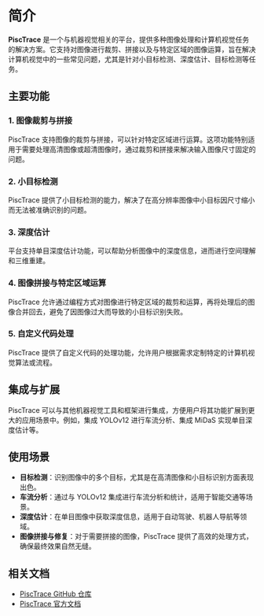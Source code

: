 # 简介

**PiscTrace** 是一个与机器视觉相关的平台，提供多种图像处理和计算机视觉任务的解决方案。它支持对图像进行裁剪、拼接以及与特定区域的图像运算，旨在解决计算机视觉中的一些常见问题，尤其是针对小目标检测、深度估计、目标检测等任务。

## 主要功能

### 1. 图像裁剪与拼接
PiscTrace 支持图像的裁剪与拼接，可以针对特定区域进行运算。这项功能特别适用于需要处理高清图像或超清图像时，通过裁剪和拼接来解决输入图像尺寸固定的问题。

### 2. 小目标检测
PiscTrace 提供了小目标检测的能力，解决了在高分辨率图像中小目标因尺寸缩小而无法被准确识别的问题。

### 3. 深度估计
平台支持单目深度估计功能，可以帮助分析图像中的深度信息，进而进行空间理解和三维重建。

### 4. 图像拼接与特定区域运算
PiscTrace 允许通过编程方式对图像进行特定区域的裁剪和运算，再将处理后的图像合并回去，避免了因图像过大而导致的小目标识别失败。

### 5. 自定义代码处理
PiscTrace 提供了自定义代码的处理功能，允许用户根据需求定制特定的计算机视觉算法或流程。

## 集成与扩展
PiscTrace 可以与其他机器视觉工具和框架进行集成，方便用户将其功能扩展到更大的应用场景中。例如，集成 YOLOv12 进行车流分析、集成 MiDaS 实现单目深度估计等。

## 使用场景

- **目标检测**：识别图像中的多个目标，尤其是在高清图像和小目标识别方面表现出色。
- **车流分析**：通过与 YOLOv12 集成进行车流分析和统计，适用于智能交通等场景。
- **深度估计**：在单目图像中获取深度信息，适用于自动驾驶、机器人导航等领域。
- **图像拼接与修复**：对于需要拼接的图像，PiscTrace 提供了高效的处理方式，确保最终效果自然无缝。

## 相关文档

- [PiscTrace GitHub 仓库](https://github.com/PiscTrace) 
- [PiscTrace 官方文档](https://pisctrace.github.io/Product/)
